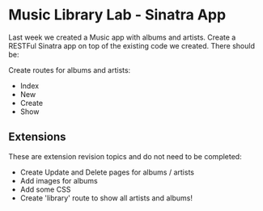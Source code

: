 # Music Library Lab - Sinatra App


Last week we created a Music app with albums and artists. Create a RESTFul Sinatra app on top of the existing code we created. There should be:

Create routes for albums and artists:

- Index
- New
- Create
- Show

## Extensions

These are extension revision topics and do not need to be completed:

- Create Update and Delete pages for albums / artists
- Add images for albums
- Add some CSS
- Create 'library' route to show all artists and albums!